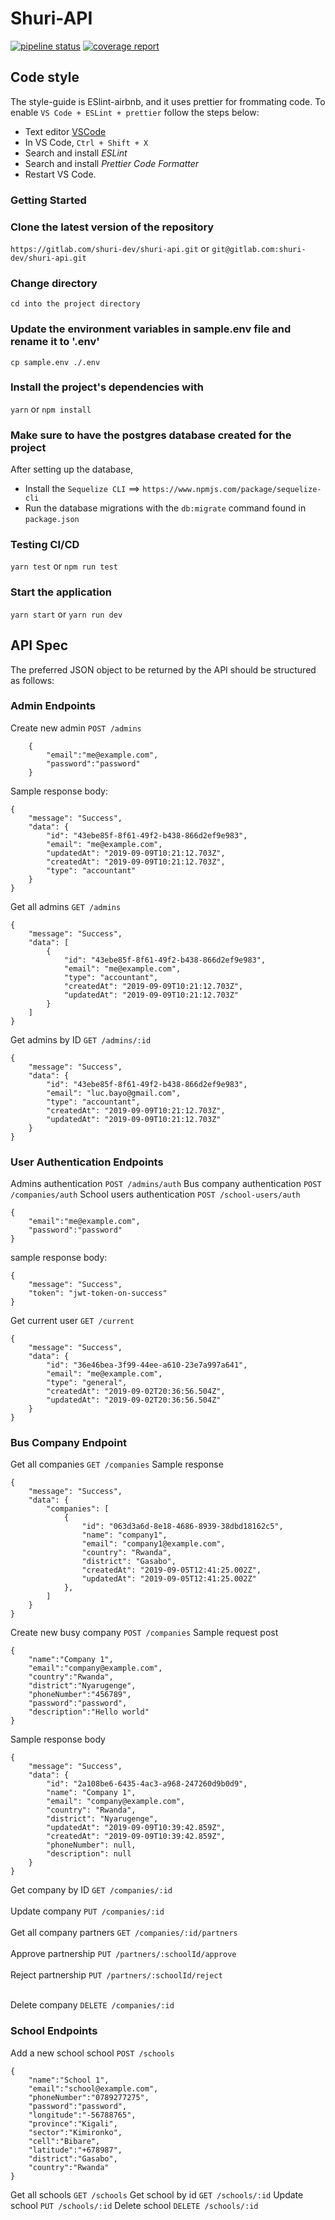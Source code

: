 # Shuri-API

[![pipeline status](https://gitlab.com/shuri-dev/shuri-api/badges/develop/pipeline.svg)](https://gitlab.com/shuri-dev/shuri-api/commits/develop)
[![coverage report](https://gitlab.com/shuri-dev/shuri-api/badges/develop/coverage.svg)](https://gitlab.com/shuri-dev/shuri-api/commits/develop)

## Code style

The style-guide is ESlint-airbnb, and it uses prettier for frommating code. To enable `VS Code + ESLint + prettier` follow the steps below:

- Text editor [VSCode](https://code.visualstudio.com)
- In VS Code, `Ctrl + Shift + X`
- Search and install _ESLint_
- Search and install _Prettier Code Formatter_
- Restart VS Code.

### Getting Started

### Clone the latest version of the repository

`https://gitlab.com/shuri-dev/shuri-api.git` or `git@gitlab.com:shuri-dev/shuri-api.git`

### Change directory

`cd into the project directory`

### Update the environment variables in sample.env file and rename it to '.env'

`cp sample.env ./.env`

### Install the project's dependencies with

`yarn` or `npm install`

### Make sure to have the postgres database created for the project

After setting up the database,

- Install the `Sequelize CLI` ==> `https://www.npmjs.com/package/sequelize-cli`
- Run the database migrations with the `db:migrate` command found in `package.json`

### Testing CI/CD

`yarn test` or `npm run test`

### Start the application

`yarn start` or `yarn run dev`

## API Spec

The preferred JSON object to be returned by the API should be structured as follows:

### Admin Endpoints

Create new admin
`POST /admins`

```source-json
    {
        "email":"me@example.com",
        "password":"password"
    }
```

Sample response body:

```source-json
{
    "message": "Success",
    "data": {
        "id": "43ebe85f-8f61-49f2-b438-866d2ef9e983",
        "email": "me@example.com",
        "updatedAt": "2019-09-09T10:21:12.703Z",
        "createdAt": "2019-09-09T10:21:12.703Z",
        "type": "accountant"
    }
}
```

Get all admins `GET /admins`

```source-json
{
    "message": "Success",
    "data": [
        {
            "id": "43ebe85f-8f61-49f2-b438-866d2ef9e983",
            "email": "me@example.com",
            "type": "accountant",
            "createdAt": "2019-09-09T10:21:12.703Z",
            "updatedAt": "2019-09-09T10:21:12.703Z"
        }
    ]
}
```

Get admins by ID `GET /admins/:id`

```source-json
{
    "message": "Success",
    "data": {
        "id": "43ebe85f-8f61-49f2-b438-866d2ef9e983",
        "email": "luc.bayo@gmail.com",
        "type": "accountant",
        "createdAt": "2019-09-09T10:21:12.703Z",
        "updatedAt": "2019-09-09T10:21:12.703Z"
    }
}
```

### User Authentication Endpoints

Admins authentication `POST /admins/auth`
Bus company authentication `POST /companies/auth`
School users authentication `POST /school-users/auth`

```source-json
{
    "email":"me@example.com",
    "password":"password"
}
```

sample response body:

```source-json
{
    "message": "Success",
    "token": "jwt-token-on-success"
}
```

Get current user `GET /current`

```source-json
{
    "message": "Success",
    "data": {
        "id": "36e46bea-3f99-44ee-a610-23e7a997a641",
        "email": "me@example.com",
        "type": "general",
        "createdAt": "2019-09-02T20:36:56.504Z",
        "updatedAt": "2019-09-02T20:36:56.504Z"
    }
}
```

### Bus Company Endpoint

Get all companies `GET /companies`
Sample response

```source-json
{
    "message": "Success",
    "data": {
        "companies": [
            {
                "id": "063d3a6d-8e18-4686-8939-38dbd18162c5",
                "name": "company1",
                "email": "company1@example.com",
                "country": "Rwanda",
                "district": "Gasabo",
                "createdAt": "2019-09-05T12:41:25.002Z",
                "updatedAt": "2019-09-05T12:41:25.002Z"
            },
        ]
    }
}
```

Create new busy company `POST /companies`
Sample request post

```source-json
{
	"name":"Company 1",
	"email":"company@example.com",
    "country":"Rwanda",
    "district":"Nyarugenge",
    "phoneNumber":"456789",
    "password":"password",
    "description":"Hello world"
}
```

Sample response body

```source-json
{
    "message": "Success",
    "data": {
        "id": "2a108be6-6435-4ac3-a968-247260d9b0d9",
        "name": "Company 1",
        "email": "company@example.com",
        "country": "Rwanda",
        "district": "Nyarugenge",
        "updatedAt": "2019-09-09T10:39:42.859Z",
        "createdAt": "2019-09-09T10:39:42.859Z",
        "phoneNumber": null,
        "description": null
    }
}
```

Get company by ID `GET /companies/:id`
<br/>
<br/>
Update company `PUT /companies/:id`
<br/>
<br/>
Get all company partners `GET /companies/:id/partners`
<br/>
<br/>
Approve partnership `PUT /partners/:schoolId/approve`
<br/>
<br/>
Reject partnership `PUT /partners/:schoolId/reject`
<br/>
<br/>

Delete company `DELETE /companies/:id`

### School Endpoints

Add a new school school `POST /schools`

```source-json
{
	"name":"School 1",
	"email":"school@example.com",
    "phoneNumber":"0789277275",
    "password":"password",
    "longitude":"-56788765",
    "province":"Kigali",
    "sector":"Kimironko",
    "cell":"Bibare",
    "latitude":"+678987",
    "district":"Gasabo",
    "country":"Rwanda"
}
```

Get all schools `GET /schools`
Get school by id `GET /schools/:id`
Update school `PUT /schools/:id`
Delete school `DELETE /schools/:id`
